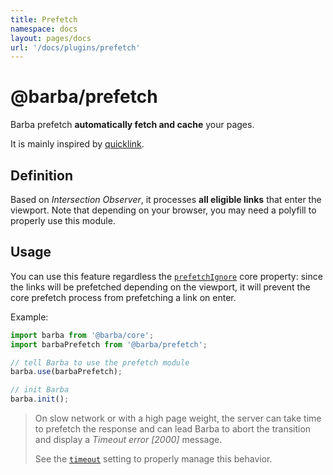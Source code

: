```yaml
---
title: Prefetch
namespace: docs
layout: pages/docs
url: '/docs/plugins/prefetch'
---
```


# @barba/prefetch

Barba prefetch **automatically fetch and cache** your pages.

It is mainly inspired by [quicklink](https://github.com/GoogleChromeLabs/quicklink).

## Definition

Based on _Intersection Observer_, it processes **all eligible links** that enter the viewport. Note that depending on your browser, you may need a polyfill to properly use this module.

## Usage

You can use this feature regardless the [`prefetchIgnore`](core.md#prefetchignore) core property: since the links will be prefetched depending on the viewport, it will prevent the core prefetch process from prefetching a link on enter.

Example:

```js
import barba from '@barba/core';
import barbaPrefetch from '@barba/prefetch';

// tell Barba to use the prefetch module
barba.use(barbaPrefetch);

// init Barba
barba.init();
```

> On slow network or with a high page weight, the server can take time to prefetch the response and can lead Barba to abort the transition and display a *Timeout error [2000]* message.
>
> See the [`timeout`](core.md#timeout) setting to properly manage this behavior.
